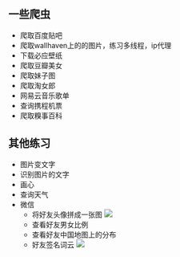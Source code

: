 ##  一些爬虫
- 爬取百度贴吧
- 爬取wallhaven上的的图片，练习多线程，ip代理
- 下载必应壁纸
- 爬取豆瓣美女
- 爬取妹子图
- 爬取淘女郎
- 网易云音乐歌单
- 查询携程机票
- 爬取糗事百科

##  其他练习
- 图片变文字
- 识别图片的文字
- 画心
- 查询天气
- 微信
  * 将好友头像拼成一张图
  ![](https://ws1.sinaimg.cn/large/006ISEZBly1fsap1qph51j30ot0kk7wh.jpg)
  * 查看好友男女比例
  * 查看好友中国地图上的分布
  * 好友签名词云
  ![](https://ws1.sinaimg.cn/large/006ISEZBly1fsap6n0zj0j30gw0l643g.jpg)


